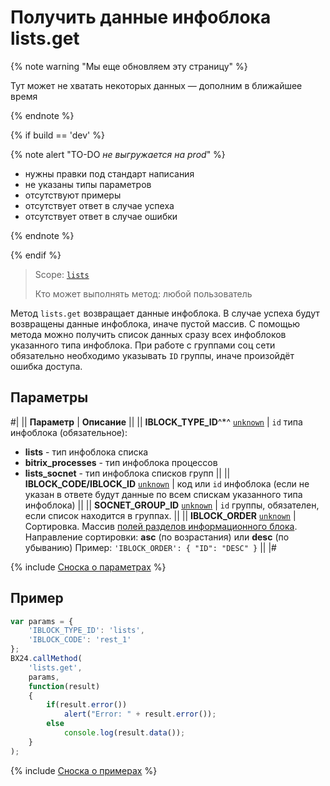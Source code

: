 # Получить данные инфоблока lists.get

{% note warning "Мы еще обновляем эту страницу" %}

Тут может не хватать некоторых данных — дополним в ближайшее время

{% endnote %}

{% if build == 'dev' %}

{% note alert "TO-DO _не выгружается на prod_" %}

- нужны правки под стандарт написания
- не указаны типы параметров
- отсутствуют примеры
- отсутствует ответ в случае успеха
- отсутствует ответ в случае ошибки

{% endnote %}

{% endif %}

> Scope: [`lists`](../../scopes/permissions.md)
>
> Кто может выполнять метод: любой пользователь

Метод `lists.get` возвращает данные инфоблока. В случае успеха будут возвращены данные инфоблока, иначе пустой массив.
С помощью метода можно получить список данных сразу всех инфоблоков указанного типа инфоблока.
При работе с группами соц сети обязательно необходимо указывать `ID` группы, иначе произойдёт ошибка доступа.

## Параметры
#|
|| **Параметр** | **Описание** ||
|| **IBLOCK_TYPE_ID**^*^
[`unknown`](../../data-types.md) | `id` типа инфоблока (обязательное):
- **lists** - тип инфоблока списка
- **bitrix_processes** - тип инфоблока процессов
- **lists_socnet** - тип инфоблока списков групп ||
|| **IBLOCK_CODE/IBLOCK_ID**
[`unknown`](../../data-types.md) | код или `id` инфоблока (если не указан в ответе будут данные по всем спискам указанного типа инфоблока) ||
|| **SOCNET_GROUP_ID**
[`unknown`](../../data-types.md) | `id` группы, обязателен, если список находится в группах. ||
|| **IBLOCK_ORDER**
[`unknown`](../../data-types.md) | Сортировка. Массив [полей разделов информационного блока](https://dev.1c-bitrix.ru/api_help/iblock/fields.php#fsection). Направление сортировки: **asc** (по возрастания) или **desc** (по убыванию) Пример: 
`'IBLOCK_ORDER': { "ID": "DESC" }` ||
|#

{% include [Сноска о параметрах](../../../_includes/required.md) %}

## Пример

```js
var params = {
    'IBLOCK_TYPE_ID': 'lists',
    'IBLOCK_CODE': 'rest_1'
};
BX24.callMethod(
    'lists.get',
    params,
    function(result)
    {
        if(result.error())
            alert("Error: " + result.error());
        else
            console.log(result.data());
    }
);
```

{% include [Сноска о примерах](../../../_includes/examples.md) %}